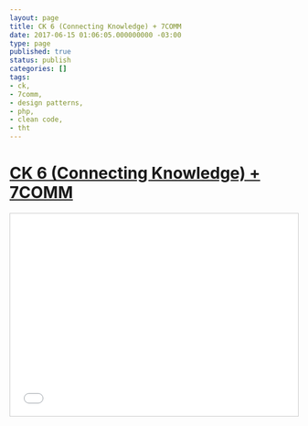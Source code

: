 ```yaml
---
layout: page
title: CK 6 (Connecting Knowledge) + 7COMM
date: 2017-06-15 01:06:05.000000000 -03:00
type: page
published: true
status: publish
categories: []
tags:
- ck,
- 7comm,
- design patterns,
- php,
- clean code,
- tht
---
```


<h1><a href="http://www.meetup.com/pt/THT-Things-Hacker-Team/events/202789132/" target="_blank">CK 6 (Connecting Knowledge) + 7COMM</a></h1>
<p><iframe width="100%" height="355" style="border: 1px solid #CCC; border-width: 1px; margin-bottom: 5px; max-width: 100%;" src="//www.slideshare.net/slideshow/embed_code/key/muXSKJeAlRnvBN" frameborder="0" marginwidth="0" marginheight="0" scrolling="no" allowfullscreen="allowfullscreen"> </iframe></p>

